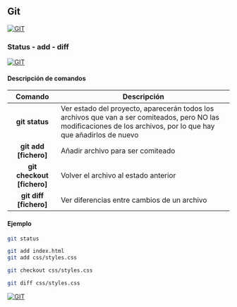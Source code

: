 ## Git
[![GIT](https://img.shields.io/badge/GIT-F05032?style=for-the-badge&logo=GIT&logoColor=white&labelColor=101010)](https://github.com/Alberto-mt/Terminal_de_comandos/blob/main/Git/index.md)

### Status - add - diff
[![GIT](https://img.shields.io/badge/STATUS_ADD_DIFF-c08a44?style=for-the-badge&logo=GIT&logoColor=white&labelColor=101010)](https://github.com/Alberto-mt/Terminal_de_comandos/blob/main/Git/categories/Status_add_diff.md)

#### Descripción de comandos
| Comando  | Descripción  |
|:-:|---|
| **git status**  | Ver estado del proyecto, aparecerán todos los archivos que van a ser comiteados, pero NO las modificaciones de los archivos, por lo que hay que añadirlos de nuevo |
| **git add [fichero]**  | Añadir archivo para ser comiteado |
| **git checkout [fichero]**  | Volver el archivo al estado anterior  |
| **git diff [fichero]**  | Ver diferencias entre cambios de un archivo  |

#### Ejemplo
```bash
git status

git add index.html
git add css/styles.css

git checkout css/styles.css

git diff css/styles.css
```

[![GIT](https://img.shields.io/badge/STATUS_ADD_DIFF-c08a44?style=for-the-badge&label=&#9650;&logoColor=white&labelColor=101010)](https://github.com/Alberto-mt/Terminal_de_comandos/blob/main/Git/categories/Status_add_diff.md)
